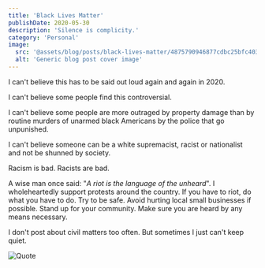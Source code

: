 ```yaml
---
title: 'Black Lives Matter'
publishDate: 2020-05-30
description: 'Silence is complicity.'
category: 'Personal'
image:
  src: '@assets/blog/posts/black-lives-matter/4875790946877cdbc25bfc40390fda0eefddec43-2000x917.png'
  alt: 'Generic blog post cover image'
---
```


I can't believe this has to be said out loud again and again in 2020.

I can't believe some people find this controversial.

I can't believe some people are more outraged by property damage than by routine murders of unarmed black Americans by the police that go unpunished.

I can't believe someone can be a white supremacist, racist or nationalist and not be shunned by society.

Racism is bad. Racists are bad.

A wise man once said: "_A riot is the language of the unheard_". I wholeheartedly support protests around the country. If you have to riot, do what you have to do. Try to be safe. Avoid hurting local small businesses if possible. Stand up for your community. Make sure you are heard by any means necessary.

I don't post about civil matters too often. But sometimes I just can't keep quiet.

![Quote](assets/blog/posts/black-lives-matter/4875790946877cdbc25bfc40390fda0eefddec43-2000x917.png)
